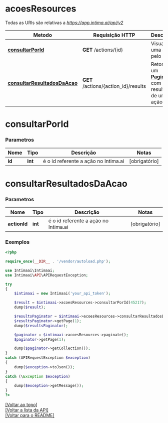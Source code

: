 # **acoesResources**

Todas as URIs são relativas a *https://app.intima.ai/api/v2*

Metodo | Requisição HTTP | Descrição
------------- | ------------- | -------------
[**consultarPorId**](acoesResources.md#consultarPorId) | **GET** /actions/{id} | Visualiza uma ação pelo id
[**consultarResultadosDaAcao**](acoesResources.md#consultarResultadosDaAcao) | **GET** /actions/{action_id}/results | Retorna um [**Paginator**](../models/api/Paginator.md) com o resultados de uma ação

# **consultarPorId**

### Parametros

Nome | Tipo | Descrição | Notas
------------- | ------------- | ------------- | -------------
**id** | **int**| é o id referente a ação no Intima.ai | [obrigatório]

# **consultarResultadosDaAcao**

### Parametros

Nome | Tipo | Descrição | Notas
------------- | ------------- | ------------- | -------------
**actionId** | **int**| é o id referente a ação no Intima.ai | [obrigatório]

### Exemplos
```php
<?php

require_once(__DIR__ . '/vendor/autoload.php');

use Intimaai\Intimaai;
use Intimaai\API\APIRequestException;

try 
{
    $intimaai = new Intimaai('your_api_token');

    $result = $intimaai->acoesResources->consultarPorId(45217);
    dump($result);

    $resultsPaginator = $intimaai->acoesResources->consultarResultadosDaAcao(45217);
    $resultsPaginator->getPage(1);
    dump($resultsPaginator);

    $paginator = $intimaai->acoesResources->paginate();
    $paginator->getPage(1);

    dump($paginator->getCollection());
}
catch (APIRequestException $exception)
{
    dump($exception->toJson());
}
catch (\Exception $exception)
{
    dump($exception->getMessage());
}
?>
```

[[Voltar ao topo]](#)        
[[Voltar a lista da API]](../../README.md#Documentação-para-os-Endpoints-da-API)    
[[Voltar para o README]](../../README.md#Intima.ai---SDK-PHP)
